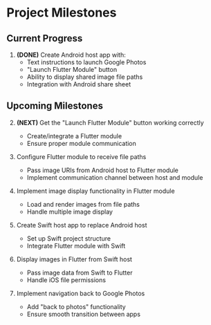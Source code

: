 # Project Milestones

## Current Progress

1. **(DONE)** Create Android host app with:
    - Text instructions to launch Google Photos
    - "Launch Flutter Module" button
    - Ability to display shared image file paths
    - Integration with Android share sheet

## Upcoming Milestones

2. **(NEXT)** Get the "Launch Flutter Module" button working correctly
    - Create/integrate a Flutter module
    - Ensure proper module communication

3. Configure Flutter module to receive file paths
    - Pass image URIs from Android host to Flutter module
    - Implement communication channel between host and module

4. Implement image display functionality in Flutter module
    - Load and render images from file paths
    - Handle multiple image display

5. Create Swift host app to replace Android host
    - Set up Swift project structure
    - Integrate Flutter module with Swift

6. Display images in Flutter from Swift host
    - Pass image data from Swift to Flutter
    - Handle iOS file permissions

7. Implement navigation back to Google Photos
    - Add "back to photos" functionality
    - Ensure smooth transition between apps